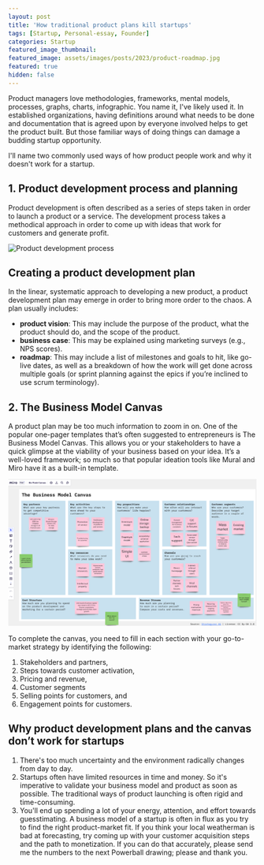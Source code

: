```yaml
---
layout: post
title: 'How traditional product plans kill startups'
tags: [Startup, Personal-essay, Founder]
categories: Startup
featured_image_thumbnail:
featured_image: assets/images/posts/2023/product-roadmap.jpg
featured: true
hidden: false
---
```


Product managers love methodologies, frameworks, mental models, processes, graphs, charts, infographic. You name it, I've likely used it. In established organizations, having definitions around what needs to be done and documentation that is agreed upon by everyone involved helps to get the product built. But those familiar ways of doing things can damage a budding startup opportunity.

I'll name two commonly used ways of how product people work and why it doesn't work for a startup.

## 1. Product development process and planning
Product development is often described as a series of steps taken in order to launch a product or a service. The development process takes a methodical approach in order to come up with ideas that work for customers and generate profit.

![Product development process](assets/images/posts/2023/prod-dev-proc.jpg)

## Creating a product development plan
In the linear, systematic approach to developing a new product, a product development plan may emerge in order to bring more order to the chaos. A plan usually includes:

- **product vision**: This may include the purpose of the product, what the product should do, and the scope of the product.
- **business case**: This may be explained using marketing surveys (e.g., NPS scores).
- **roadmap**: This may include a list of milestones and goals to hit, like go-live dates, as well as a breakdown of how the work will get done across multiple goals (or sprint planning against the epics if you’re inclined to use scrum terminology).

## 2. The Business Model Canvas
A product plan may be too much information to zoom in on. One of the popular one-pager templates that’s often suggested to entrepreneurs is The Business Model Canvas. This allows you or your stakeholders to have a quick glimpse at the viability of your business based on your idea. It’s a well-loved framework; so much so that popular ideation tools like Mural and Miro have it as a built-in template.

![Miro's business model canvas](assets/images/posts/2023/miro-biz-model-canvas.png)

To complete the canvas, you need to fill in each section with your go-to-market strategy by identifying the following:
1. Stakeholders and partners,
2. Steps towards customer activation,
3. Pricing and revenue,
4. Customer segments
5. Selling points for customers, and
6. Engagement points for customers.

## Why product development plans and the canvas don’t work for startups
1. There's too much uncertainty and the environment radically changes from day to day.
2. Startups often have limited resources in time and money. So it's imperative to validate your business model and product as soon as possible. The traditional ways of product launching is often rigid and time-consuming.
3.  You'll end up spending a lot of your energy, attention, and effort towards guesstimating. A business model of a startup is often in flux as you try to find the right product-market fit. If you think your local weatherman is bad at forecasting, try coming up with your customer acquisition steps and the path to monetization. If you can do that accurately, please send me the numbers to the next Powerball drawing; please and thank you.
